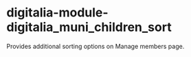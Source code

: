 # digitalia-module-digitalia_muni_children_sort
Provides additional sorting options on Manage members page.
